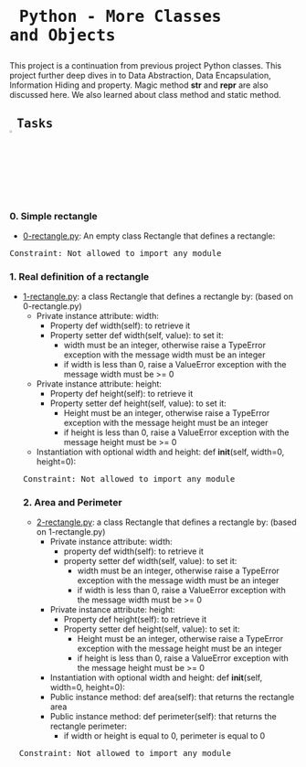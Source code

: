 # <pre> Python - More Classes and Objects </pre>
This project is a continuation from previous project Python classes. This project further deep dives in to Data Abstraction, Data Encapsulation, Information Hiding and  property. Magic method __str__ and __repr__ are also discussed here. We also learned about class method and static method.
## <pre> Tasks   <img src="https://user-images.githubusercontent.com/107026397/209425131-1d190ca6-b53b-49a9-b00a-6d697c9e4473.svg" height=3% width=3%></pre>
### 0. Simple rectangle
* [0-rectangle.py](https://github.com/Bezawork-pr/alx-higher_level_programming/blob/master/0x08-python-more_classes/0-rectangle.py):  An empty class Rectangle that defines a rectangle:
<pre>
Constraint: Not allowed to import any module
</pre>
### 1. Real definition of a rectangle
* [1-rectangle.py](https://github.com/Bezawork-pr/alx-higher_level_programming/blob/master/0x08-python-more_classes/1-rectangle.py): a class Rectangle that defines a rectangle by: (based on 0-rectangle.py)
    * Private instance attribute: width:
        * Property def width(self): to retrieve it
        * Property setter def width(self, value): to set it:
            * width must be an integer, otherwise raise a TypeError exception with the message width must be an integer
            * if width is less than 0, raise a ValueError exception with the message width must be >= 0
    * Private instance attribute: height:
      * Property def height(self): to retrieve it
      * Property setter def height(self, value): to set it:
          * Height must be an integer, otherwise raise a TypeError exception with the message height must be an integer
          * if height is less than 0, raise a ValueError exception with the message height must be >= 0
    * Instantiation with optional width and height: def __init__(self, width=0, height=0):
  <pre>
  Constraint: Not allowed to import any module
  </pre>
  ### 2. Area and Perimeter
  * [2-rectangle.py](https://github.com/Bezawork-pr/alx-higher_level_programming/blob/master/0x08-python-more_classes/2-rectangle.py): a class Rectangle that defines a rectangle by: (based on 1-rectangle.py)
      * Private instance attribute: width:
           * property def width(self): to retrieve it
           * property setter def width(self, value): to set it:
                * width must be an integer, otherwise raise a TypeError exception with the message width must be an integer
                * if width is less than 0, raise a ValueError exception with the message width must be >= 0
      * Private instance attribute: height:
           * Property def height(self): to retrieve it
           * Property setter def height(self, value): to set it:
                * Height must be an integer, otherwise raise a TypeError exception with the message height must be an integer
                * if height is less than 0, raise a ValueError exception with the message height must be >= 0
      * Instantiation with optional width and height: def __init__(self, width=0, height=0):
      * Public instance method: def area(self): that returns the rectangle area
      * Public instance method: def perimeter(self): that returns the rectangle perimeter:
           * if width or height is equal to 0, perimeter is equal to 0
<pre>
  Constraint: Not allowed to import any module
</pre>
